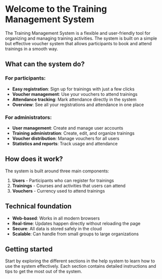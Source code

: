 # Welcome to the Training Management System

The Training Management System is a flexible and user-friendly tool for organizing and managing training activities. The system is built on a simple but effective voucher system that allows participants to book and attend trainings in a smooth way.

## What can the system do?

### For participants:
- **Easy registration**: Sign up for trainings with just a few clicks
- **Voucher management**: Use your vouchers to attend trainings
- **Attendance tracking**: Mark attendance directly in the system
- **Overview**: See all your registrations and attendance in one place

### For administrators:
- **User management**: Create and manage user accounts
- **Training administration**: Create, edit, and organize trainings
- **Voucher distribution**: Manage vouchers for all users
- **Statistics and reports**: Track usage and attendance

## How does it work?

The system is built around three main components:

1. **Users** - Participants who can register for trainings
2. **Trainings** - Courses and activities that users can attend
3. **Vouchers** - Currency used to attend trainings

## Technical foundation

- **Web-based**: Works in all modern browsers
- **Real-time**: Updates happen directly without reloading the page
- **Secure**: All data is stored safely in the cloud
- **Scalable**: Can handle from small groups to large organizations

## Getting started

Start by exploring the different sections in the help system to learn how to use the system effectively. Each section contains detailed instructions and tips to get the most out of the system.

